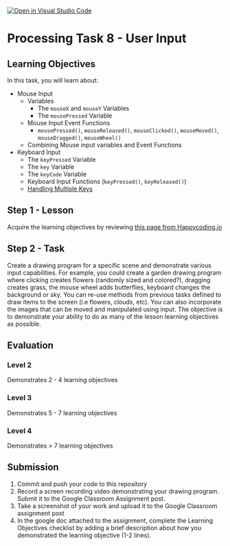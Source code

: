 [![Open in Visual Studio Code](https://classroom.github.com/assets/open-in-vscode-718a45dd9cf7e7f842a935f5ebbe5719a5e09af4491e668f4dbf3b35d5cca122.svg)](https://classroom.github.com/online_ide?assignment_repo_id=15052694&assignment_repo_type=AssignmentRepo)
# Processing Task 8 - User Input

## Learning Objectives
In this task, you will learn about:
* Mouse Input
  * Variables
    * The `mouseX` and `mouseY` Variables
    * The `mousePressed` Variable
  * Mouse Input Event Functions 
    * `mousePressed()`, `mouseReleased()`, `mouseClicked()`, `mouseMoved()`, `mouseDragged()`, `mouseWheel()`
  * Combining Mouse input variables and Event Functions
* Keyboard Input
  * The `keyPressed` Variable
  * The `key` Variable
  * The `keyCode` Variable
  * Keyboard Input Functions (`keyPressed()`, `keyReleased()`)
  * [Handling Multiple Keys](https://happycoding.io/tutorials/processing/input#handling-multiple-keys)


## Step 1 - Lesson
Acquire the learning objectives by reviewing [this page from Happycoding.io](https://happycoding.io/tutorials/processing/input)

## Step 2 - Task
Create a drawing program for a specific scene and demonstrate various input capabilities.  For example, you could create a garden drawing program where clicking creates flowers (randomly sized and colored?), dragging creates grass, the mouse wheel adds butterflies, keyboard changes the background or sky.  You can re-use methods from previous tasks defined to draw items to the screen (i.e flowers, clouds, etc).  You can also incorporate the images that can be moved and manipulated using input.  The objective is to demonstrate your ability to do as many of the lesson learning objectives as possible.  

## Evaluation 
### Level 2
Demonstrates 2 - 4 learning objectives

### Level 3
Demonstrates 5 - 7 learning objectives

### Level 4
Demonstrates > 7 learning objectives



## Submission
1. Commit and push your code to this repository
2. Record a screen recording video demonstrating your drawing program.  Submit it to the Google Classroom Assignment post.
3. Take a screenshot of your work and upload it to the Google Classroom assignment post
4. In the google doc attached to the assignment, complete the Learning Objectives checklist by adding a brief description about how you demonstrated the learning objective (1-2 lines).

